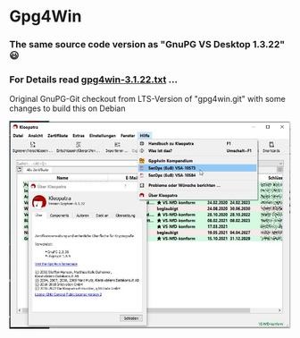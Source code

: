 # Gpg4Win
### The same source code version as "GnuPG VS Desktop 1.3.22" 😃
### For Details read [gpg4win-3.1.22.txt](https://github.com/landsh-de/Gpg4Win/blob/main/3.1.22/gpg4win-3.1.22.txt) ...
Original GnuPG-Git checkout from LTS-Version of "gpg4win.git" with some changes to build this on Debian

![Gpg4Win](https://github.com/landsh-de/Gpg4Win/blob/main/gpg4win-3.1.22.jpg)
